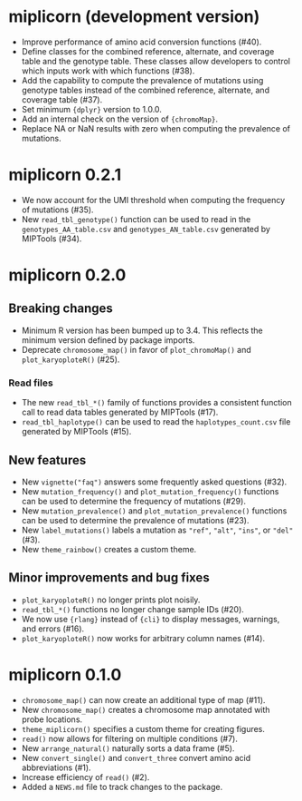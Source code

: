 # miplicorn (development version)

- Improve performance of amino acid conversion functions (#40).
- Define classes for the combined reference, alternate, and coverage table and
  the genotype table. These classes allow developers to control which inputs
  work with which functions (#38).
- Add the capability to compute the prevalence of mutations using genotype
  tables instead of the combined reference, alternate, and coverage table (#37).
- Set minimum `{dplyr}` version to 1.0.0.
- Add an internal check on the version of `{chromoMap}`.
- Replace NA or NaN results with zero when computing the prevalence of
  mutations.

# miplicorn 0.2.1

- We now account for the UMI threshold when computing the frequency of
  mutations (#35).
- New `read_tbl_genotype()` function can be used to read in the
  `genotypes_AA_table.csv` and `genotypes_AN_table.csv` generated by MIPTools
  (#34).

# miplicorn 0.2.0

## Breaking changes

- Minimum R version has been bumped up to 3.4. This reflects the minimum version
  defined by package imports.
- Deprecate `chromosome_map()` in favor of `plot_chromoMap()` and
  `plot_karyoploteR()` (#25).

### Read files

- The new `read_tbl_*()` family of functions provides a consistent function call
  to read data tables generated by MIPTools (#17).
- `read_tbl_haplotype()` can be used to read the `haplotypes_count.csv` file
  generated by MIPTools (#15).

## New features

- New `vignette("faq")` answers some frequently asked questions (#32).
- New `mutation_frequency()` and `plot_mutation_frequency()` functions can be
  used to determine the frequency of mutations (#29).
- New `mutation_prevalence()` and `plot_mutation_prevalence()` functions can be
  used to determine the prevalence of mutations (#23).
- New `label_mutations()` labels a mutation as `"ref"`, `"alt"`, `"ins"`, or
  `"del"` (#3).
- New `theme_rainbow()` creates a custom theme.

## Minor improvements and bug fixes

- `plot_karyoploteR()` no longer prints plot noisily.
- `read_tbl_*()` functions no longer change sample IDs (#20).
- We now use `{rlang}` instead of `{cli}` to display messages, warnings, and
  errors (#16).
- `plot_karyoploteR()` now works for arbitrary column names (#14).

# miplicorn 0.1.0

- `chromosome_map()` can now create an additional type of map (#11).
- New `chromosome_map()` creates a chromosome map annotated with probe
  locations.
- `theme_miplicorn()` specifies a custom theme for creating figures.
- `read()` now allows for filtering on multiple conditions (#7).
- New `arrange_natural()` naturally sorts a data frame (#5).
- New `convert_single()` and `convert_three` convert amino acid abbreviations
  (#1).
- Increase efficiency of `read()` (#2).
- Added a `NEWS.md` file to track changes to the package.

